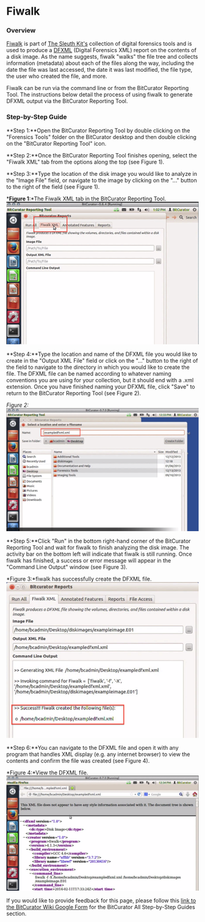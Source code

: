 Fiwalk
======





### Overview

[Fiwalk](https://forensicswiki.xyz/wiki/index.php?title=Fiwalk) is part of [The Sleuth Kit's](http://www.sleuthkit.org/about.php) collection of digital forensics tools and is used to produce a [DFXML](https://forensicswiki.xyz/wiki/index.php?title=Category:Digital_Forensics_XML) (Digital Forensics XML) report on the contents of a disk image. As the name suggests, fiwalk "walks" the file tree and collects information (metadata) about each of the files along the way, including the date the file was last accessed, the date it was last modified, the file type, the user who created the file, and more.

Fiwalk can be run via the command line or from the BitCurator Reporting Tool. The instructions below detail the process of using fiwalk to generate DFXML output via the BitCurator Reporting Tool.

### Step-by-Step Guide

**Step 1:**Open the BitCurator Reporting Tool by double clicking on the "Forensics Tools" folder on the BitCurator desktop and then double clicking on the "BitCurator Reporting Tool" icon.

**Step 2:**Once the BitCurator Reporting Tool finishes opening, select the "Fiwalk XML" tab from the options along the top (see Figure 1).

**Step 3:**Type the location of the disk image you would like to analyze in the "Image File" field, or navigate to the image by clicking on the "..." button to the right of the field (see Figure 1).

  
***Figure 1**:*The Fiwalk XML tab in the BitCurator Reporting Tool.  
![Dfxml1.png](attachments/Dfxml1.png)  
  


**Step 4:**Type the location and name of the DFXML file you would like to create in the "Output XML File" field or click on the "..." button to the right of the field to navigate to the directory in which you would like to create the file. The DFXML file can be named according to whatever naming conventions you are using for your collection, but it should end with a .xml extension. Once you have finished naming your DFXML file, click "Save" to return to the BitCurator Reporting Tool (see Figure 2).

*Figure 2:*  
![Dfxml2.png](attachments/Dfxml2.png)

**Step 5:**Click "Run" in the bottom right-hand corner of the BitCurator Reporting Tool and wait for fiwalk to finish analyzing the disk image. The activity bar on the bottom left will indicate that fiwalk is still running. Once fiwalk has finished, a success or error message will appear in the "Command Line Output" window (see Figure 3).

  
*Figure 3:*fiwalk has successfully create the DFXML file.  
![Dfxml3.png](attachments/Dfxml3.png)

**Step 6:**You can navigate to the DFXML file and open it with any program that handles XML display (e.g. any internet browser) to view the contents and confirm the file was created (see Figure 4).

  
*Figure 4:*View the DFXML file.  
![Dfxml4.png](attachments/Dfxml4.png)

  








 If you would like to provide feedback for this page, please follow this [link to the BitCurator Wiki Google Form](https://docs.google.com/forms/d/e/1FAIpQLSelmRx1VmgDEg3dU5_8cXZy9MZ5v8_sAl-Ur2nPFLAi6Lvu2w/viewform?usp=sf_link) for the BitCurator All Step-by-Step Guides section.


